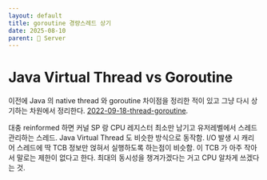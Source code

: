 ```yaml
---
layout: default
title: goroutine 경량스레드 상기
date: 2025-08-10
parent: 📌 Server
---
```


# Java Virtual Thread vs Goroutine

이전에 Java 의 native thread 와 goroutine 차이점을 정리한 적이 있고 그냥 다시 상기하는 차원에서 정리한다. [2022-09-18-thread-goroutine](https://ghkdqhrbals.github.io/portfolios/docs/Go%EC%96%B8%EC%96%B4/2022-09-18-thread-goroutine/).

대충 reinformed 하면 커널 SP 랑 CPU 레지스터 최소만 남기고 유저레벨에서 스레드 관리하는 스레드. Java Virtual Thread 도 비슷한 방식으로 동작함. I/O 발생 시 캐리어 스레드에 딱 TCB 정보만 얹혀서 실행하도록 하는점이 비슷함. 이 TCB 가 아주 작아서 말로는 제한이 없다고 한다. 최대의 동시성을 챙겨가겠다는 거고 CPU 알차게 쓰겠다는 것.